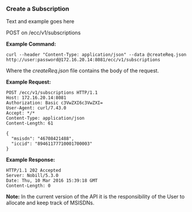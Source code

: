 ### Create a Subscription

Text and example goes here

POST on /ecc/v1/subscriptions

__Example Command:__
```
curl --header "Content-Type: application/json" --data @createReq.json http://user:password@172.16.20.14:8081/ecc/v1/subscriptions
```
Where the _createReq.json_ file contains the body of the request.

__Example Request:__
```
POST /ecc/v1/subscriptions HTTP/1.1
Host: 172.16.20.14:8081
Authorization: Basic c3VwZXI6c3VwZXI=
User-Agent: curl/7.43.0
Accept: */*
Content-Type: application/json
Content-Length: 61

{
  "msisdn": "46708421488",
  "iccid": "89461177710001700003"
}
```

__Example Response:__
```
HTTP/1.1 202 Accepted
Server: Nobill/5.3.0
Date: Thu, 10 Mar 2016 15:39:18 GMT
Content-Length: 0
```

__Note:__ In the current version of the API it is the responsibility of the User to allocate and keep track of MSISDNs. 